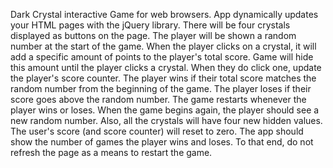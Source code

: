 Dark Crystal interactive Game for web browsers. App dynamically updates your HTML pages with the jQuery library.
There will be four crystals displayed as buttons on the page.
The player will be shown a random number at the start of the game.
When the player clicks on a crystal, it will add a specific amount of points to the player's total score. 
Game will hide this amount until the player clicks a crystal.
When they do click one, update the player's score counter.
The player wins if their total score matches the random number from the beginning of the game.
The player loses if their score goes above the random number.
The game restarts whenever the player wins or loses.
When the game begins again, the player should see a new random number. Also, all the crystals will have four new hidden values. 
The user's score (and score counter) will reset to zero.
The app should show the number of games the player wins and loses. To that end, do not refresh the page as a means to restart the game.
